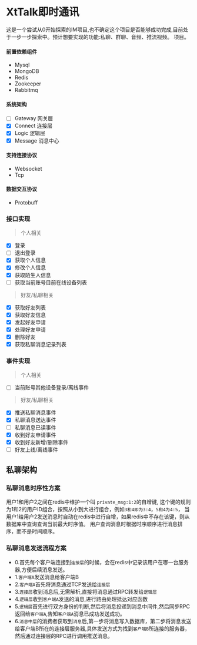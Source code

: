# XtTalk即时通讯
这是一个尝试从0开始探索的IM项目,也不确定这个项目是否能够成功完成,目前处于一步一步探索中。预计想要实现的功能:私聊、群聊、音频、推流视频。
项目。

#### 前置依赖组件
- Mysql
- MongoDB
- Redis
- Zookeeper
- Rabbitmq

#### 系统架构
- [ ] Gateway 网关层
- [x] Connect 连接层
- [x] Logic 逻辑层
- [x] Message 消息中心

#### 支持连接协议
- Websocket
- Tcp

#### 数据交互协议
- Protobuff

### 接口实现
> 个人相关
- [x] 登录
- [ ] 退出登录
- [x] 获取个人信息
- [x] 修改个人信息
- [x] 获取陌生人信息
- [ ] 获取当前账号目前在线设备列表
> 好友/私聊相关
- [x] 获取好友列表
- [x] 获取好友信息
- [x] 发起好友申请
- [x] 处理好友申请
- [x] 删除好友
- [x] 获取私聊消息记录列表

### 事件实现
> 个人相关
- [ ] 当前账号其他设备登录/离线事件
> 好友/私聊相关
- [x] 推送私聊消息事件
- [x] 私聊消息送达事件
- [ ] 私聊消息已读事件
- [x] 收到好友申请事件
- [x] 收到好友新增/删除事件
- [ ] 好友上线/离线事件
## 私聊架构
### 私聊消息时序性方案
用户1和用户2之间在redis中维护一个叫 `private_msg:1:2`的自增键,
这个键的规则为1和2的用户ID组合，按照从小到大进行组合，例如`3和4即为3:4`，`5和4为4:5`，
当用户1给用户2发送消息时自动在redis中进行自增，如果redis中不存在该键，则从数据库中查询查询当前最大时序值。
用户查询消息时根据时序顺序进行消息排序，而不是时间顺序。

### 私聊消息发送流程方案
- 0.首先每个客户端连接到`连接层`的时候，会在redis中记录该用户在哪一台服务器,方便后续消息发送。
- 1.`客户端A`发送消息给客户端B
- 2.`客户端A`首先将消息通过TCP发送给`连接层`
- 3.`连接层`收到消息后,无需解析,直接将消息通过RPC转发给`逻辑层`
- 4.`逻辑层`收到`客户端A`发送的消息,进行路由处理抵达对应函数
- 5.`逻辑层`首先进行双方身份的判断,然后将消息投递到消息中间件,然后同步RPC返回给`客户端A`,告知`客户端A`消息已成功发送成功。
- 6.`消息中层`的消费者获取到`消息`后,第一步将消息写入数据库，第二步将消息发送给客户端B所在的连接层服务器,具体发送方式为找到`客户端B`所连接的服务器，然后通过连接层的RPC进行调用推送消息。
